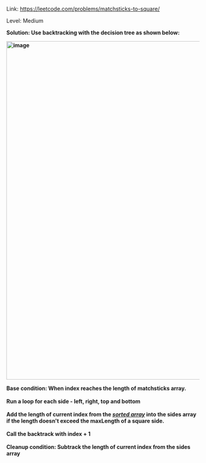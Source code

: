 Link: https://leetcode.com/problems/matchsticks-to-square/

Level: Medium

<b>Solution: Use backtracking with the decision tree as shown below: 
  
  <img width="883" alt="image" src="https://user-images.githubusercontent.com/8276139/174522622-daa01f56-b5b3-4c36-9835-286f661d94d4.png">
  
  Base condition: When index reaches the length of matchsticks array.
  <br>
  <br>
  Run a loop for each side - left, right, top and bottom
  <br>
  <br>
  Add the length of current index from the <i><u>sorted array</u></i> into the sides array if the length doesn't exceed the maxLength of a square side. 
  <br>
   <br>
  Call the backtrack with index + 1
  <br>
  <br> 
  Cleanup condition: Subtrack the length of current index from the sides array
  
  
